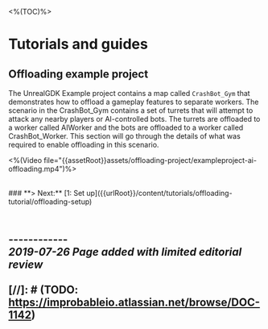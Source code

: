 <%(TOC)%>

# Tutorials and guides

## Offloading example project

The UnrealGDK Example project contains a map called `CrashBot_Gym` that demonstrates how to offload a gameplay features to separate workers. The scenario in the CrashBot_Gym contains a set of turrets that will attempt to attack any nearby players or AI-controlled bots. The turrets are offloaded to a worker called AIWorker and the bots are offloaded to a worker called CrashBot_Worker. This section will go through the details of what was required to enable offloading in this scenario.

<%(Video file="{{assetRoot}}assets/offloading-project/exampleproject-ai-offloading.mp4")%>

</br>
### **> Next:** [1: Set up]({{urlRoot}}/content/tutorials/offloading-tutorial/offloading-setup)
</br>

<br/>------------<br/>
_2019-07-26 Page added with limited editorial review_
<br/>
<br/>
[//]: # (TODO: https://improbableio.atlassian.net/browse/DOC-1142)
------------